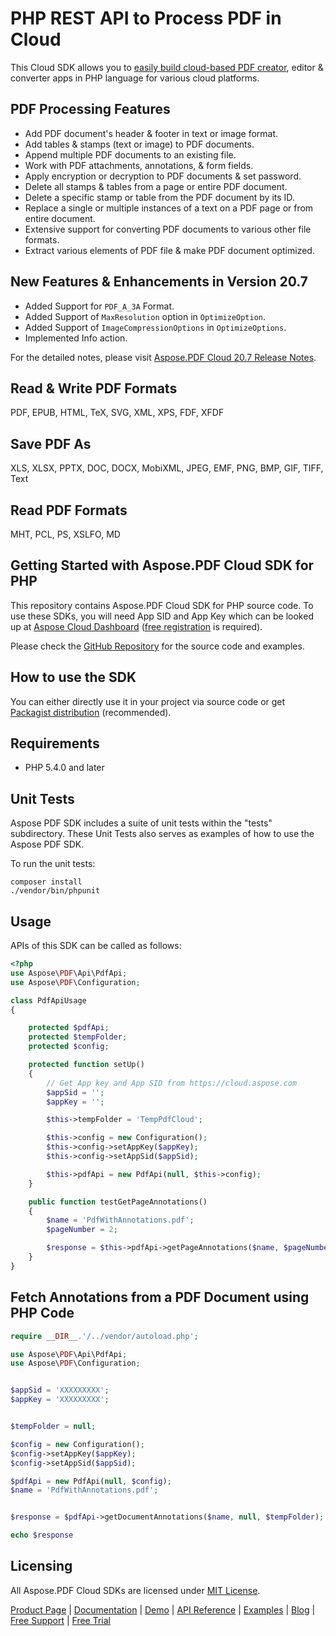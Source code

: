 # PHP REST API to Process PDF in Cloud

This Cloud SDK allows you to [easily build cloud-based PDF creator](https://products.aspose.cloud/pdf/net), editor & converter apps in PHP language for various cloud platforms.

## PDF Processing Features

- Add PDF document's header & footer in text or image format.
- Add tables & stamps (text or image) to PDF documents.
- Append multiple PDF documents to an existing file.
- Work with PDF attachments, annotations, & form fields.
- Apply encryption or decryption to PDF documents & set password.
- Delete all stamps & tables from a page or entire PDF document.
- Delete a specific stamp or table from the PDF document by its ID.
- Replace a single or multiple instances of a text on a PDF page or from entire document.
- Extensive support for converting PDF documents to various other file formats.
- Extract various elements of PDF file & make PDF document optimized.

## New Features & Enhancements in Version 20.7

- Added Support for `PDF_A_3A` Format.
- Added Support of `MaxResolution` option in `OptimizeOption`.
- Added Support of `ImageCompressionOptions` in `OptimizeOptions`.
- Implemented Info action.

For the detailed notes, please visit [Aspose.PDF Cloud 20.7 Release Notes](https://docs.aspose.cloud/display/pdfcloud/Aspose.PDF+Cloud+20.7+Release+Notes).

## Read & Write PDF Formats

PDF, EPUB, HTML, TeX, SVG, XML, XPS, FDF, XFDF

## Save PDF As

XLS, XLSX, PPTX, DOC, DOCX, MobiXML, JPEG, EMF, PNG, BMP, GIF, TIFF, Text

## Read PDF Formats

MHT, PCL, PS, XSLFO, MD

## Getting Started with Aspose.PDF Cloud SDK for PHP

This repository contains Aspose.PDF Cloud SDK for PHP source code. To use these SDKs, you will need App SID and App Key which can be looked up at [Aspose Cloud Dashboard](https://dashboard.aspose.cloud/#/apps) ([free registration](https://id.containerize.com/signup?clientId=prod.discourse.aspose&redirectUrl=https://forum.aspose.cloud/session/sso) is required).

Please check the [GitHub Repository](https://github.com/aspose-pdf-cloud/aspose-pdf-cloud-php) for the source code and examples.

## How to use the SDK

You can either directly use it in your project via source code or get [Packagist distribution](https://packagist.org/packages/aspose/pdf-sdk-php) (recommended).

## Requirements

- PHP 5.4.0 and later

## Unit Tests

Aspose PDF SDK includes a suite of unit tests within the "tests" subdirectory. These Unit Tests also serves as examples of how to use the Aspose PDF SDK.

To run the unit tests:

```console
composer install
./vendor/bin/phpunit
```

## Usage

APIs of this SDK can be called as follows:

```php
<?php
use Aspose\PDF\Api\PdfApi;
use Aspose\PDF\Configuration;

class PdfApiUsage
{

    protected $pdfApi;
    protected $tempFolder;
    protected $config;

    protected function setUp()
    {
        // Get App key and App SID from https://cloud.aspose.com
        $appSid = '';
        $appKey = '';

        $this->tempFolder = 'TempPdfCloud';

        $this->config = new Configuration();
        $this->config->setAppKey($appKey);
        $this->config->setAppSid($appSid);

        $this->pdfApi = new PdfApi(null, $this->config);
    }

    public function testGetPageAnnotations()
    {
        $name = 'PdfWithAnnotations.pdf';
        $pageNumber = 2;

        $response = $this->pdfApi->getPageAnnotations($name, $pageNumber, null, $this->tempFolder);
    }
}
```

## Fetch Annotations from a PDF Document using PHP Code

```php
require __DIR__.'/../vendor/autoload.php';

use Aspose\PDF\Api\PdfApi;
use Aspose\PDF\Configuration;


$appSid = 'XXXXXXXXX';
$appKey = 'XXXXXXXXX';


$tempFolder = null;

$config = new Configuration();
$config->setAppKey($appKey);
$config->setAppSid($appSid);

$pdfApi = new PdfApi(null, $config);
$name = 'PdfWithAnnotations.pdf';


$response = $pdfApi->getDocumentAnnotations($name, null, $tempFolder);

echo $response
```

## Licensing

All Aspose.PDF Cloud SDKs are licensed under [MIT License](https://github.com/aspose-pdf-cloud/aspose-pdf-cloud-php/blob/HEAD/LICENSE).

[Product Page](https://products.aspose.cloud/pdf/net) | [Documentation](https://docs.aspose.cloud/display/pdfcloud/Home) | [Demo](https://products.aspose.app/pdf/family) | [API Reference](https://apireference.aspose.cloud/pdf/) | [Examples](https://github.com/aspose-pdf-cloud/aspose-pdf-cloud-dotnet) | [Blog](https://blog.aspose.cloud/category/pdf/) | [Free Support](https://forum.aspose.cloud/c/pdf) | [Free Trial](https://dashboard.aspose.cloud/#/apps)
